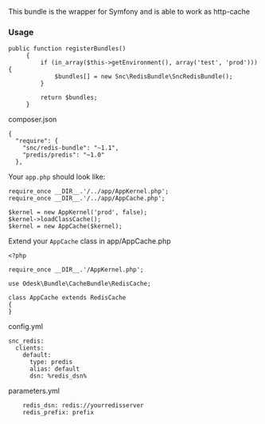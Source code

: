 This bundle is the wrapper for Symfony and is able to work as http-cache

### Usage

```
public function registerBundles()
     {
         if (in_array($this->getEnvironment(), array('test', 'prod'))) {
             $bundles[] = new Snc\RedisBundle\SncRedisBundle();
         }

         return $bundles;
     }
```

composer.json
```
{
  "require": {
    "snc/redis-bundle": "~1.1",
    "predis/predis": "~1.0"
  },
```

Your `app.php` should look like:
```
require_once __DIR__.'/../app/AppKernel.php';
require_once __DIR__.'/../app/AppCache.php';

$kernel = new AppKernel('prod', false);
$kernel->loadClassCache();
$kernel = new AppCache($kernel);
```

Extend your `AppCache` class in app/AppCache.php
```
<?php

require_once __DIR__.'/AppKernel.php';

use Odesk\Bundle\CacheBundle\RedisCache;

class AppCache extends RedisCache
{
}
```

config.yml
```
snc_redis:
  clients:
    default:
      type: predis
      alias: default
      dsn: %redis_dsn%
```

parameters.yml
```
    redis_dsn: redis://yourredisserver
    redis_prefix: prefix
```
